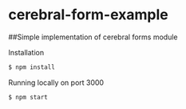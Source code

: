 # cerebral-form-example

##Simple implementation of cerebral forms module

Installation

```sh
$ npm install
```

Running locally on port 3000

```sh
$ npm start
```
